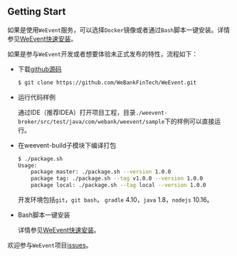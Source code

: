 ## Getting Start

如果是使用`WeEvent`服务，可以选择`Docker`镜像或者通过`Bash`脚本一键安装。详情参见[WeEvent快速安装]()。

如果是参与`WeEvent`开发或者想要体验未正式发布的特性，流程如下：

- 下载[github源码](https://github.com/WeBankFinTech/WeEvent)

  ```bash
  $ git clone https://github.com/WeBankFinTech/WeEvent.git
  ```

- 运行代码样例

  通过IDE（推荐IDEA）打开项目工程，目录`./weevent-broker/src/test/java/com/webank/weevent/sample`下的样例可以直接运行。
  
- 在weevent-build子模块下编译打包

  ```bash
  $ ./package.sh
  Usage:
      package master: ./package.sh --version 1.0.0
      package tag: ./package.sh --tag v1.0.0 --version 1.0.0
      package local: ./package.sh --tag local --version 1.0.0
  ```

  开发环境包括`git`，`git bash`， `gradle` 4.10，`java` 1.8，`nodejs` 10.16。

- Bash脚本一键安装

  详情参见[WeEvent快速安装]()。


欢迎参与`WeEvent`项目[issues](https://github.com/WeBankFinTech/WeEvent/issues)。

